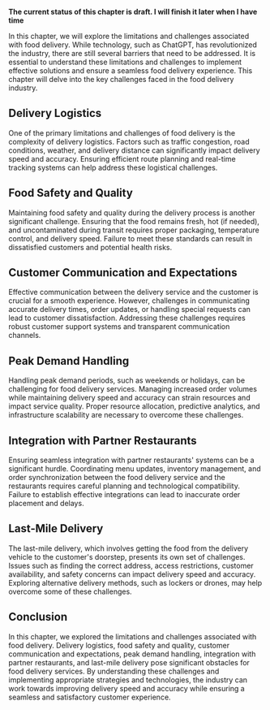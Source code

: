 **The current status of this chapter is draft. I will finish it later when I have time**

In this chapter, we will explore the limitations and challenges associated with food delivery. While technology, such as ChatGPT, has revolutionized the industry, there are still several barriers that need to be addressed. It is essential to understand these limitations and challenges to implement effective solutions and ensure a seamless food delivery experience. This chapter will delve into the key challenges faced in the food delivery industry.

**Delivery Logistics**
----------------------

One of the primary limitations and challenges of food delivery is the complexity of delivery logistics. Factors such as traffic congestion, road conditions, weather, and delivery distance can significantly impact delivery speed and accuracy. Ensuring efficient route planning and real-time tracking systems can help address these logistical challenges.

**Food Safety and Quality**
---------------------------

Maintaining food safety and quality during the delivery process is another significant challenge. Ensuring that the food remains fresh, hot (if needed), and uncontaminated during transit requires proper packaging, temperature control, and delivery speed. Failure to meet these standards can result in dissatisfied customers and potential health risks.

**Customer Communication and Expectations**
-------------------------------------------

Effective communication between the delivery service and the customer is crucial for a smooth experience. However, challenges in communicating accurate delivery times, order updates, or handling special requests can lead to customer dissatisfaction. Addressing these challenges requires robust customer support systems and transparent communication channels.

**Peak Demand Handling**
------------------------

Handling peak demand periods, such as weekends or holidays, can be challenging for food delivery services. Managing increased order volumes while maintaining delivery speed and accuracy can strain resources and impact service quality. Proper resource allocation, predictive analytics, and infrastructure scalability are necessary to overcome these challenges.

**Integration with Partner Restaurants**
----------------------------------------

Ensuring seamless integration with partner restaurants' systems can be a significant hurdle. Coordinating menu updates, inventory management, and order synchronization between the food delivery service and the restaurants requires careful planning and technological compatibility. Failure to establish effective integrations can lead to inaccurate order placement and delays.

**Last-Mile Delivery**
----------------------

The last-mile delivery, which involves getting the food from the delivery vehicle to the customer's doorstep, presents its own set of challenges. Issues such as finding the correct address, access restrictions, customer availability, and safety concerns can impact delivery speed and accuracy. Exploring alternative delivery methods, such as lockers or drones, may help overcome some of these challenges.

**Conclusion**
--------------

In this chapter, we explored the limitations and challenges associated with food delivery. Delivery logistics, food safety and quality, customer communication and expectations, peak demand handling, integration with partner restaurants, and last-mile delivery pose significant obstacles for food delivery services. By understanding these challenges and implementing appropriate strategies and technologies, the industry can work towards improving delivery speed and accuracy while ensuring a seamless and satisfactory customer experience.
